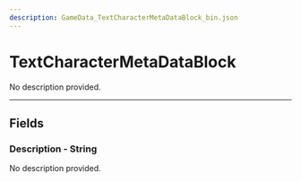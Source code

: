 ```yaml
---
description: GameData_TextCharacterMetaDataBlock_bin.json
---
```


# TextCharacterMetaDataBlock

No description provided.

***

## Fields

### Description - String

No description provided.
